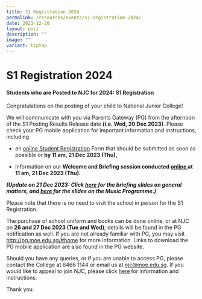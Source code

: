 ```yaml
---
title: S1 Registration 2024
permalink: /resources/events/s1-registration-2024/
date: 2023-12-20
layout: post
description: ""
image: ""
variant: tiptap
---
```

<h1><strong>S1 Registration 2024</strong></h1><h4><strong>Students who are Posted to NJC for 2024: S1 Registration</strong></h4><p>Congratulations on the posting of your child to National Junior College!</p><p>We will communicate with you via Parents Gateway (PG) from the afternoon of the S1 Posting Results Release date <strong>(i.e. Wed, 20 Dec 2023)</strong>. Please check your PG mobile application for important information and instructions, including</p><ul data-tight="true" class="tight"><li><p>an <a href="https://form.gov.sg/6555a2a544230a00118a2a22" rel="noopener noreferrer nofollow" target="_blank">online Student Registration</a> Form that should be submitted as soon as possible or <strong>by 11 am, 21 Dec 2023 (Thu),</strong></p></li><li><p>information on our <strong>Welcome and Briefing session conducted <u>online </u>at 11 am, 21 Dec 2023 (Thu).</strong></p></li></ul><p><strong><em>(Update on 21 Dec 2023: Click <a href="https://drive.google.com/file/d/1UPAARdOK8K7XWAEFN--YnWFy8aCNqTs_/view" rel="noopener noreferrer nofollow" target="_blank">here</a> for the briefing slides on general matters, and <a href="https://mail-attachment.googleusercontent.com/attachment/u/1/?ui=2&amp;ik=b2f38dc4ca&amp;attid=0.1&amp;permmsgid=msg-f:1785864812277719302&amp;th=18c8aa95b8aee106&amp;view=att&amp;disp=inline&amp;saddbat=ANGjdJ_xtWx49wR3Cp-aIVmNZxtgsjIYHRjJRldZ6ufhuLiy4gYAqt3gFvSgBGunN0q8rEZsCpjdjEq7CalNr5zdnYGXtU70xNa_u-pEL0N4MBsVzPU_K7V48WYHb92Bz5hRDVVrTBJQ5iET_wj1A1PlEf4fJ-i7IrJ1ECo7Rf3IfNrGsHbtEsbtepotcVPcAUEMqpBPUnkiZovSCce0WPEkgS99w7V-TmMFJmVEDZ7GOCDzV56M2d_4lD7gdHgX_LiaVxR1Jus-V0ySdqZ0FqhCEMwtx1EqhROKk7tfQiNclSnJWmyjqc274HVShZ9YOaU3NXNRg_jXF9Bk3rgBVKsUxQOZ_e_lTaPQIoAEcpVRayKFZfi13-N06EyYNHyMUzC6CBx6QdzlbYinYedfMWeIRn0BvjMKUuknVlMoSHADJGUyrHM0GoiSVE9PI99Yy2NJUbkT4Vv43u5xkVNuxAhQS1OM1SAqVb5KuEsp4s1ldkHS02AtttpPnSf1G4T9n4M_fZ3RKs2yLttxHUgaWXUo19urdCI-3QeiBDbTyZy5MCTZEDK0rukHInoR_YR8aMhHm-ut9xyLQOI6qsjUgHG5dk8mt-mWebmkOCffdI68dro6ygYT0gj1grLXVzR9avhbCbe8kxGty9ufRVu07cRt62MLtLtVLIDnynmF15lrbyc90qgg6MGGd1yqFHf_kvVDwTloU0WeVvitxdVHbWsImtTZWwBfeWc7uJlIMrTT-xemXvuDMo9ZBhvjrRsfi2NIGTRBGDDdNsHCuUvyHRVj7nujexq0nLYz6uVG_GGg9_MG6z7tl0bGHLf4pHqwWvURkg7_lkqF_rHhZ9leQOBZNywwxXGAA3iPaKQphXiYZIDsmIRWXUowGhujDPS3vfizo5Iu1xbAvOpFBAds-ERKWqmng1yPQhK6oLTL1SzcsxpuXC2aExVNx2BzEnB99BvhURQiyAsCUdXuREYpBSaPF-q4I0pMMzK9LCx13nz_ymZjyK5JzC_2VB2mxJTY3C919WpMY189MaIl7PIA" rel="noopener noreferrer nofollow" target="_blank">here</a> for the slides on the Music Programme.)</em></strong></p><p>Please note that there is no need to visit the school in person for the S1 Registration.</p><p>The purchase of school uniform and books can be done online, or at NJC on <strong>26 and 27 Dec 2023 (Tue and Wed)</strong>; details will be found in the PG notification as well. If you are not already familiar with PG, you may visit <a href="http://pg.moe.edu.sg/#home" rel="noopener noreferrer nofollow" target="_blank">http://pg.moe.edu.sg/#home</a> for more information. Links to download the PG mobile application are also found in the PG website.</p><p>Should you have any queries, or if you are unable to access PG, please contact the College at 6466 1144 or email us at <a href="mailto:njc@moe.edu.sg" rel="noopener noreferrer nofollow" target="_blank">njc@moe.edu.sg</a>. If you would like to appeal to join NJC, please click <a href="https://form.gov.sg/655457cd002c8c0012d1c38e" rel="noopener noreferrer nofollow" target="_blank">here</a><strong> </strong>for information and instructions.</p><p>Thank you.</p>